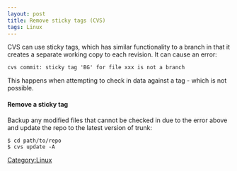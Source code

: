 ```yaml
---
layout: post 
title: Remove sticky tags (CVS)
tags: Linux
---
```


CVS can use sticky tags, which has similar functionality to a branch in
that it creates a separate working copy to each revision. It can cause
an error:

    cvs commit: sticky tag 'BG' for file xxx is not a branch

This happens when attempting to check in data against a tag - which is
not possible.

#### Remove a sticky tag

Backup any modified files that cannot be checked in due to the error
above and update the repo to the latest version of trunk:

    $ cd path/to/repo
    $ cvs update -A

[Category:Linux](Category:Linux "wikilink")
